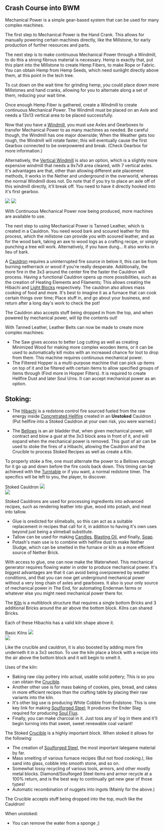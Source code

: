 ## Crash Course into BWM

Mechanical Power is a simple gear-based system that can be used for many complex machines.

The first step to Mechanical Power is the Hand Crank. This allows for manually powering certain machines directly, like the Millstone, for early production of further resources and parts.

The next step is to make continuous Mechanical Power through a Windmill, to do this a strong fibrous material is necessary. Hemp is exactly that, put this plant into the Millstone to create Hemp Fibers, to make Rope or Fabric. You can obtain Hemp from Hemp Seeds, which need sunlight directly above them, at this point in the tech tree.

To cut down on the wait time for grinding hemp, you could place down more Millstones and hand cranks, allowing for you to alternate along a set of them, reducing your wait time.

Once enough Hemp Fiber is gathered, create a Windmill to create continuous Mechanical Power. The Windmill must be placed on an Axle and needs a 13x13 vertical area to be placed successfully.

Now that you have a [Windmill](../blocks/windmill.md), you must use Axles and Gearboxes to transfer Mechanical Power to as many machines as needed. Be careful though, the Windmill has one major downside; When the Weather gets too rough, the Windmill will rotate faster; this will eventually cause the first Gearbox connected to be overpowered and break. (Check Gearbox for more information.)

Alternatively, the [Vertical Windmill](../blocks/windmill.md) is also an option, which is a slightly more expensive windmill that needs a 9x7x9 area cleared, with 7 vertical axles. It's advantages are that, other than allowing different axle placement methods, it works in the Nether and underground in the overworld, whereas the normal Windmill does not. Do note that if you try to place an axle off of this windmill directly, it'll break off. You need to have it directly hooked into it's first gearbox.

![](betterwithmods:docs/imgs/mechanical-power.png)
![](https://betterwithmods.github.io/Documentation/imgs/mechanical-power.png)

With Continuous Mechanical Power now being produced, more machines are available to use.

The next step to using Mechanical Power is Tanned Leather, which is created in a Cauldron. You need wood bark and scoured leather for this process, which the millstone can provide you with scoured leather, and as for the wood bark, taking an axe to wood logs as a crafting recipe, or simply punching a tree will work. Alternatively, if you have dung... It also works in lieu of bark.

A [Cauldron](../blocks/cauldron.md) requires a uninterrupted fire source in below it, this can be from burning netherrack or wood if you're really desperate. Additionally, the more fire in the 3x3 around the center fire the faster the Cauldron will process. Having a functional Cauldron opens up more possibilities, such as the creation of Heating Elements and Filaments; This allows creating the Hibachi and [Light Blocks](../blocks/light.md) respectively. The cauldron also allows mass cooking of food and more. It's best to imagine it as a furnace that can cook certain things over time; Place stuff in, and go about your business, and return after a long day's work to check the pot!

The Cauldron also accepts stuff being dropped in from the top, and when powered by mechanical power, will tip the contents out!

With Tanned Leather, Leather Belts can now be made to create more complex machines:
 * The Saw gives access to better Log cutting as well as creating Minimized Wood for making more complex wooden items, or it can be used to automatically kill mobs with an increased chance for loot to drop from them. This machine requires continuous mechanical power.
 * The Filtered Hopper is a multi-purpose machine that can pick up items on top of it and be filtered with certain items to allow specified groups of items through (Find more in Hopper Filters). It is required to create Hellfire Dust and later Soul Urns. It can accept mechanical power as an option.

## Stoking:

* The [Hibachi](../blocks/hibachi.md) is a redstone control fire sourced fueled from the raw energy inside [Concretrated Hellfire](../items/hellfire.md) created in an **Unstoked** Cauldron (Put hellfire into a Stoked Cauldron at your own risk, you were warned.)

*  The [Bellows](../blocks/bellows.md) is an air bladder that, when given mechanical power, will contract and blow a gust at the 3x3 block area in front of it, and will expand when the mechanical power is removed. This gust of air can be used to stoke the fires of a Hibachi, allowing the Cauldron and the Crucible to process Stoked Recipes as well as create a Kiln.

To properly stoke a fire, one must alternate the power to a Bellows enough for it go up and down before the fire cools back down. This timing can be achieved with the [Turntable](../blocks/turntable.md) or if you want, a normal redstone timer. The specifics will be left to you, the player, to discover.

Stoked Cauldron
![](https://betterwithmods.github.io/Documentation/imgs/stoking.png)    
![](betterwithmods:docs/imgs/stoking.png)

Stoked Cauldrons are used for processing ingredients into advanced recipes, such as rendering leather into glue, wood into potash, and meat into tallow.
 * Glue is oredicted for slimeballs, so this can act as a suitable replacement in recipes that call for it, in addition to having it's own uses beyond just being a slimeball substitute.
 * Tallow can be used for making [Candles](../blocks/candles.md), [Blasting Oil](../items/blasting_oil.md), and finally, [Soap](../items/soap.md).
 * Potash's main use is to combine with hellfire dust to make Nether Sludge, which can be smelted in the furnace or kiln as a more efficient source of Nether Brick.

With access to glue, one can now make the Waterwheel. This mechanical generator requires flowing water in order to produce mechanical power. It's biggest advantages are that it can avoid being overpowered by weather conditions, and that you can now get underground mechanical power without a very long chain of axles and gearboxes. It also is your only source of mechanical power in The End, for automating Enderman farms or whatever else you might need mechanical power there for.

The [Kiln](../blocks/kiln.md) is a multiblock structure that requires a single bottom Bricks and 3 additional Bricks around the air above the bottom block. Kilns can shared Bricks.

Each of these Hibachis has a valid kiln shape above it.

Basic Kilns
![](https://betterwithmods.github.io/Documentation/imgs/kilns.png)    
![](betterwithmods:docs/imgs/kilns.png)

Like the crucible and cauldron, it is also boosted by adding more fire underneth it in a 3x3 section.
To use the kiln place a block with a recipe into the air above the bottom block and it will begin to smelt it.

Uses of the kiln:
 * Baking raw clay pottery into actual, usable solid pottery; This is so you can obtain the [Crucible](../blocks/crucible.md).
 * Another other use is for mass baking of cookies, pies, bread, and cakes in more efficient recipes than the crafting table by placing their raw variants into the kiln.
 * It's other big use is producing White Cobble from Endstone. This is one key link for making [Soulforged Steel](../items/soulforged_steel.md); It produces the Ender Slag required for producing [Soul Flux](../items/soul_flux.md).
 * Finally, you can make charcoal in it. Just toss any ol' log in there and it'll begin turning into that sweet, sweet renewable coal variant!

The Stoked [Crucible](../blocks/crucible.md) is a highly important block. When stoked it allows for the following:

 * The creation of [Soulforged Steel](../items/soulforged_steel.md), the most important lategame material by far.
 * Mass smelting of various furnace recipes (But not food cooking.), like sand into glass, cobble into smooth stone, and so on.
 * Somewhat lossy recycling of various tools, armors, and other mostly metal blocks. Diamond/Soulforged Steel items and armor recycle at a 100% return, and is the best way to continually get new gear of those types!
 * Automatic recombination of nuggets into ingots (Mainly for the above.)

The Crucible accepts stuff being dropped into the top, much like the Cauldron!

When unstoked: 
 * You can remove the water from a sponge ;)
